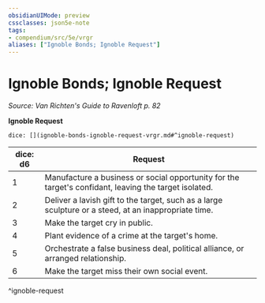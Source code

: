 ```yaml
---
obsidianUIMode: preview
cssclasses: json5e-note
tags:
- compendium/src/5e/vrgr
aliases: ["Ignoble Bonds; Ignoble Request"]
---
```

# Ignoble Bonds; Ignoble Request
*Source: Van Richten's Guide to Ravenloft p. 82* 

**Ignoble Request**

`dice: [](ignoble-bonds-ignoble-request-vrgr.md#^ignoble-request)`

| dice: d6 | Request |
|----------|---------|
| 1 | Manufacture a business or social opportunity for the target's confidant, leaving the target isolated. |
| 2 | Deliver a lavish gift to the target, such as a large sculpture or a steed, at an inappropriate time. |
| 3 | Make the target cry in public. |
| 4 | Plant evidence of a crime at the target's home. |
| 5 | Orchestrate a false business deal, political alliance, or arranged relationship. |
| 6 | Make the target miss their own social event. |
^ignoble-request